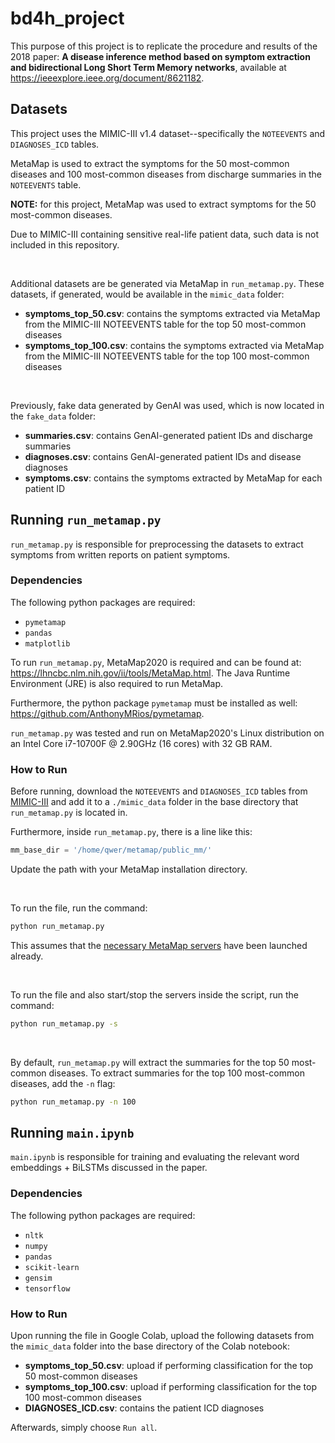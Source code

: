 # bd4h_project


This purpose of this project is to replicate the procedure and results of the 2018 paper: **A disease inference method based on symptom extraction and bidirectional Long Short Term Memory networks**, available at https://ieeexplore.ieee.org/document/8621182.

## Datasets

This project uses the MIMIC-III v1.4 dataset--specifically the `NOTEEVENTS` and `DIAGNOSES_ICD` tables. 

MetaMap is used to extract the symptoms for the 50 most-common diseases and 100 most-common diseases from discharge summaries in the `NOTEEVENTS` table. 

**NOTE:** for this project, MetaMap was used to extract symptoms for the 50 most-common diseases.

Due to MIMIC-III containing sensitive real-life patient data, such data is not included in this repository.

<br>

Additional datasets are be generated via MetaMap in `run_metamap.py`. These datasets, if generated, would be available in the `mimic_data` folder:
- **symptoms_top_50.csv**: contains the symptoms extracted via MetaMap from the MIMIC-III NOTEEVENTS table for the top 50 most-common diseases
- **symptoms_top_100.csv**: contains the symptoms extracted via MetaMap from the MIMIC-III NOTEEVENTS table for the top 100 most-common diseases

<br>

Previously, fake data generated by GenAI was used, which is now located in the `fake_data` folder:
- **summaries.csv**: contains GenAI-generated patient IDs and discharge summaries
- **diagnoses.csv**: contains GenAI-generated patient IDs and disease diagnoses
- **symptoms.csv**: contains the symptoms extracted by MetaMap for each patient ID


## Running `run_metamap.py`

`run_metamap.py` is responsible for preprocessing the datasets to extract symptoms from written reports on patient symptoms.

### Dependencies 

The following python packages are required:
- `pymetamap`
- `pandas`
- `matplotlib`

To run `run_metamap.py`, MetaMap2020 is required and can be found at: https://lhncbc.nlm.nih.gov/ii/tools/MetaMap.html. The Java Runtime Environment (JRE) is also required to run MetaMap.

Furthermore, the python package `pymetamap` must be installed as well: https://github.com/AnthonyMRios/pymetamap.

`run_metamap.py` was tested and run on MetaMap2020's Linux distribution on an Intel Core i7-10700F @ 2.90GHz (16 cores) with 32 GB RAM.

### How to Run

Before running, download the `NOTEEVENTS` and `DIAGNOSES_ICD` tables from [MIMIC-III](https://physionet.org/content/mimiciii/1.4/) and add it to a `./mimic_data` folder in the base directory that `run_metamap.py` is located in.

Furthermore, inside `run_metamap.py`, there is a line like this:
```python
mm_base_dir = '/home/qwer/metamap/public_mm/'
```
Update the path with your MetaMap installation directory.

<br>

To run the file, run the command:
```bash
python run_metamap.py
```

This assumes that the [necessary MetaMap servers](https://lhncbc.nlm.nih.gov/ii/tools/MetaMap/Docs/README.html) have been launched already.

<br>


To run the file and also start/stop the servers inside the script, run the command:
```bash
python run_metamap.py -s
```

<br>

By default, `run_metamap.py` will extract the summaries for the top 50 most-common diseases. To extract summaries for the top 100 most-common diseases, add the `-n` flag:
```bash
python run_metamap.py -n 100
```

## Running `main.ipynb`

`main.ipynb` is responsible for training and evaluating the relevant word embeddings + BiLSTMs discussed in the paper.

### Dependencies 
The following python packages are required:
- `nltk`
- `numpy`
- `pandas`
- `scikit-learn`
- `gensim`
- `tensorflow`


### How to Run
Upon running the file in Google Colab, upload the following datasets from the `mimic_data` folder into the base directory of the Colab notebook:
- **symptoms_top_50.csv**: upload if performing classification for the top 50 most-common diseases
- **symptoms_top_100.csv**: upload if performing classification for the top 100 most-common diseases
- **DIAGNOSES_ICD.csv**: contains the patient ICD diagnoses

Afterwards, simply choose `Run all`.



